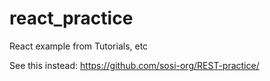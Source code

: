 # react_practice
React example from Tutorials, etc

See this instead: https://github.com/sosi-org/REST-practice/
